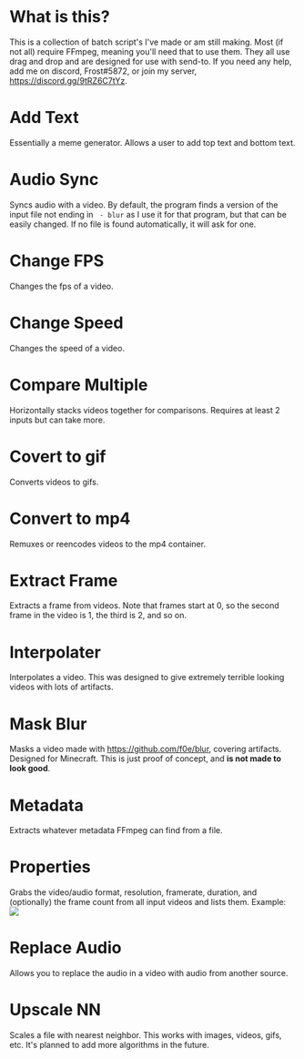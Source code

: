 # What is this?
This is a collection of batch script's I've made or am still making. Most (if not all) require FFmpeg, meaning you'll need that to use them. They all use drag and drop and are designed for use with send-to. If you need any help, add me on discord, Frost#5872, or join my server, https://discord.gg/9tRZ6C7tYz.

# Add Text
Essentially a meme generator. Allows a user to add top text and bottom text.

# Audio Sync
Syncs audio with a video. By default, the program finds a version of the input file not ending in ` - blur` as I use it for that program, but that can be easily changed. If no file is found automatically, it will ask for one.

# Change FPS
Changes the fps of a video.

# Change Speed
Changes the speed of a video.

# Compare Multiple
Horizontally stacks videos together for comparisons. Requires at least 2 inputs but can take more.

# Covert to gif
Converts videos to gifs.

# Convert to mp4
Remuxes or reencodes videos to the mp4 container.

# Extract Frame
Extracts a frame from videos. Note that frames start at 0, so the second frame in the video is 1, the third is 2, and so on.

# Interpolater
Interpolates a video. This was designed to give extremely terrible looking videos with lots of artifacts.

# Mask Blur
Masks a video made with https://github.com/f0e/blur, covering artifacts. Designed for Minecraft. This is just proof of concept, and **is not made to look good**.

# Metadata
Extracts whatever metadata FFmpeg can find from a file.

# Properties
Grabs the video/audio format, resolution, framerate, duration, and (optionally) the frame count from all input videos and lists them.
Example: ![](https://i.ibb.co/pLjqC3q/image.jpg)

# Replace Audio
Allows you to replace the audio in a video with audio from another source.

# Upscale NN
Scales a file with nearest neighbor. This works with images, videos, gifs, etc. It's planned to add more algorithms in the future.